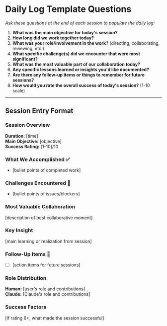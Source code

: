 # Daily Log Template Questions

*Ask these questions at the end of each session to populate the daily log:*

1. **What was the main objective for today's session?**
2. **How long did we work together today?**
3. **What was your role/involvement in the work?** (directing, collaborating, reviewing, etc.)
4. **What specific challenge(s) did we encounter that were most significant?**
5. **What was the most valuable part of our collaboration today?**
6. **Any specific lessons learned or insights you'd like documented?**
7. **Are there any follow-up items or things to remember for future sessions?**
8. **How would you rate the overall success of today's session?** (1-10 scale)

---

## Session Entry Format

### Session Overview
**Duration:** [time]  
**Main Objective:** [objective]  
**Success Rating:** [1-10]/10  

### What We Accomplished ✅
- [bullet points of completed work]

### Challenges Encountered 🔧
- [bullet points of issues/blockers]

### Most Valuable Collaboration
[description of best collaborative moment]

### Key Insight
[main learning or realization from session]

### Follow-Up Items 📝
- [ ] [action items for future sessions]

### Role Distribution
**Human:** [user's role and contributions]  
**Claude:** [Claude's role and contributions]

### Success Factors
[if rating 6+, what made the session successful]